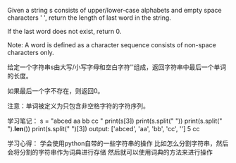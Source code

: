 Given a string s consists of upper/lower-case alphabets and empty space characters ' ', return the length of last word in the string.

If the last word does not exist, return 0.

Note: A word is defined as a character sequence consists of non-space characters only.

给定一个字符串s由大写/小写字母和空白字符''组成，返回字符串中最后一个单词的长度。

如果最后一个字不存在，则返回0。

注意：单词被定义为只包含非空格字符的字符序列。


学习笔记：
s = "abced aa bb cc "
print(s[3])
print(s.split(" "))
print(s.split(" ").__len__())
print(s.split(" ")[3])
output:
['abced', 'aa', 'bb', 'cc', '']
5
cc

学习心得：
学会使用python自带的一些字符串的操作
比如怎么分割字符串，然后会将分割的字符串作为词典进行存储
然后就可以使用词典的方法来进行操作

